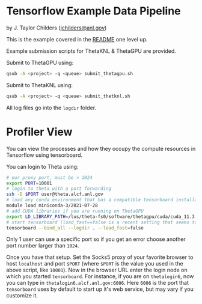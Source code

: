# Tensorflow Example Data Pipeline
by J. Taylor Childers (jchilders@anl.gov)

This is the example covered in the [README](../README.md) one level up.

Example submission scripts for ThetaKNL & ThetaGPU are provided.

Submit to ThetaGPU using:
```bash
qsub -A <project> -q <queue> submit_thetagpu.sh
```

Submit to ThetaKNL using:
```bash
qsub -A <project> -q <queue> submit_thetknl.sh
```

All log files go into the `logdir` folder.


# Profiler View

You can view the processes and how they occupy the compute resources in Tensorflow using tensorboard.

You can login to Theta using:
```bash
# our proxy port, must be > 1024
export PORT=10001
# login to theta with a port forwarding
ssh -D $PORT user@theta.alcf.anl.gov
# load any conda environment that has a compatible tensorboard installation
module load miniconda-3/2021-07-28
# add CUDA libraries if you are running on ThetaGPU
export LD_LIBRARY_PATH=/lus/theta-fs0/software/thetagpu/cuda/cuda_11.3.0_465.19.01_linux/lib64:/lus/theta-fs0/software/thetagpu/cuda/cudnn-11.3-linux-x64-v8.2.0.53/lib64
# start tensorboard (load_fast==false is a recent setting that seems to be needed until Tensorflow work's out the bugs)
tensorboard --bind_all --logdir . --load_fast=false
```
Only 1 user can use a specific port so if you get an error choose another port number larger than `1024`.

Once you have that setup. Set the Socks5 proxy of your favorite browser to host `localhost` and port `$PORT` (where `$PORT` is the value you used in the above script, like `10001`). Now in the browser URL enter the login node on which you started `tensorboard`. For instance, if you are on `thetalogin6`, now you can type in `thetalogin6.alcf.anl.gov:6006`. Here `6006` is the port that `tensorboard` uses by default to start up it's web service, but may vary if you customize it. 
